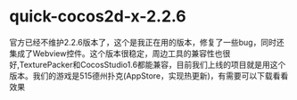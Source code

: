 # quick-cocos2d-x-2.2.6
官方已经不维护2.2.6版本了，这个是我正在用的版本，修复了一些bug，同时还集成了Webview控件。这个版本很稳定，周边工具的兼容性也很好,TexturePacker和CocosStudio1.6都能兼容，目前我们上线的项目就是用这个版本。我们的游戏是515德州扑克(AppStore，实现热更新)，有需要可以下载看看效果
